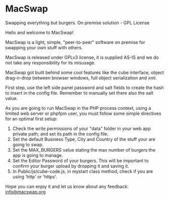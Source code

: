 # MacSwap
Swapping everything but burgers. On premise solution - GPL License

Hello and welcome to MacSwap!<br>
	   
MacSwap is a light, simple, "peer-to-peer" software on premise for swapping your own stuff with others.<br>
	   
MacSwap is released under GPLv3 license, it is supplied AS-IS and we do not take any responsibility for its misusage.<br>
	   
MacSwap got built behind some cool features like the cube interface, object drag-n-drop between browser windows, full object serialization and xml.<br>
         
First step, use the left side panel password and salt fields to create the hash to insert in the config file. Remember to manually set there also the salt value.<br>
	   
As you are going to run MacSwap in the PHP process context, using a limited web server or phpfpm user, you must follow some simple directives for an optimal first setup:<br>
<ol>
  <li>Check the write permissions of your "data" folder in your web app private path; and set its path in the config file.</li>
  <li>Set the default Business Type, City and Country of the stuff your are going to swap.</li>
  <li>Set the MAX_BURGERS value stating the max number of burgers the app is going to manage.</li>
  <li>Set the Editor Password of your burgers. This will be important to confirm your burger upload by dropping it and saving it.</li>
  <li>In Public/js/cube-code.js, in mystart class method, check if you are using 'http' or 'https'.</li>	   
</ol>
	        
Hope you can enjoy it and let us know about any feedback: <a href="mailto:info@macswap.org" style="color:#e6d236;">info@macswap.org</a>
	   
